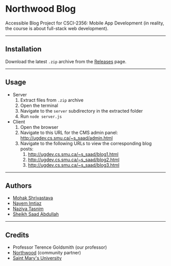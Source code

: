 # Northwood Blog

Accessible Blog Project for CSCI-2356: Mobile App Development (in reality, the course is about full-stack web development).

---

## Installation

Download the latest `.zip` archive from the [Releases](https://github.com/SMU-Code-C/blog/releases) page.

---

## Usage

-   Server
    1. Extract files from `.zip` archive
    1. Open the terminal
    1. Navigate to the `server` subdirectory in the extracted folder
    1. Run `node server.js`
-   Client
    1. Open the browser
    1. Navigate to this URL for the CMS admin panel: http://ugdev.cs.smu.ca/~s_saad/admin.html
    1. Navigate to the following URLs to view the corresponding blog posts:
        1. http://ugdev.cs.smu.ca/~s_saad/blog1.html
        1. http://ugdev.cs.smu.ca/~s_saad/blog2.html
        1. http://ugdev.cs.smu.ca/~s_saad/blog3.html

---

## Authors

-   [Mohak Shrivastava](https://github.com/mohak75)
-   [Nayem Imtiaz](https://github.com/nayem11147)
-   [Naziya Tasnim](https://github.com/nazy00)
-   [Sheikh Saad Abdullah](https://github.com/cybardev)

---

## Credits

-   Professor Terence Goldsmith (our professor)
-   [Northwood](https://northwood.care/) (community partner)
-   [Saint Mary's University](https://www.smu.ca/)
